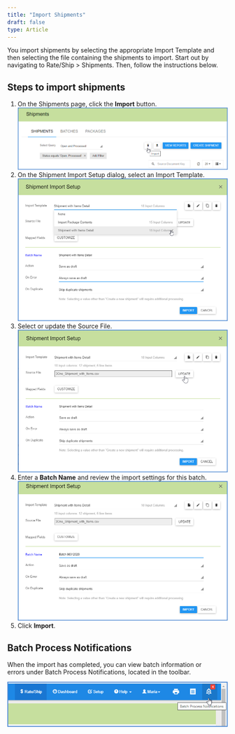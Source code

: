 ```yaml
---
title: "Import Shipments"
draft: false
type: Article
---
```


You import shipments by selecting the appropriate Import Template and then selecting the file containing the shipments to import. Start out by navigating to Rate/Ship > Shipments. Then, follow the instructions below.
## Steps to import shipments


1. On the Shipments page, click the **Import** button.
![](assets/images/aptean-shipping-software-import-1-1.png)
2. On the Shipment Import Setup dialog, select an Import Template.
![](assets/images/aptean-shipping-software-import-28-1.png)
3. Select or update the Source File.
![](assets/images/starship-shipping-software-import-29.png)
4. Enter a **Batch Name** and review the import settings for this batch.
![](assets/images/aptean-shipping-software-import-30-1.png)
5. Click **Import**.


## Batch Process Notifications


When the import has completed, you can view batch information or errors under Batch Process Notifications, located in the toolbar.

![](assets/images/aptean-shipping-software-import-27-1.png)

